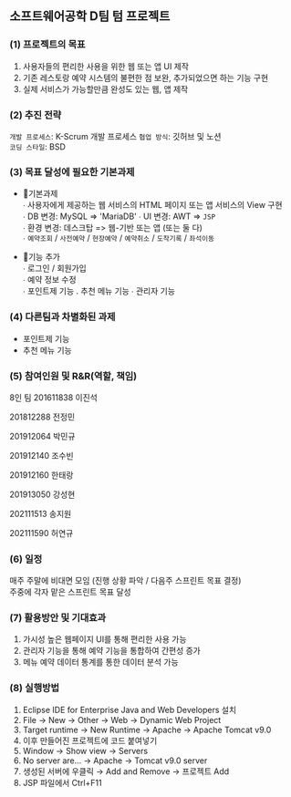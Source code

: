 
## 소프트웨어공학 D팀 텀 프로젝트

### (1)	프로젝트의 목표

1. 사용자들의 편리한 사용을 위한 웹 또는 앱 UI 제작
2. 기존 레스토랑 예약 시스템의 불편한 점 보완, 추가되었으면 하는 기능 구현
3. 실제 서비스가 가능할만큼 완성도 있는 웹, 앱 제작

### (2)	추진 전략

`개발 프로세스`: K-Scrum 개발 프로세스 
`협업 방식`: 깃허브 및 노션   
`코딩 스타일`: BSD

### (3)	목표 달성에 필요한 기본과제

* 📌기본과제   
∙ 사용자에게 제공하는 웹 서비스의 HTML 페이지 또는 앱 서비스의 View 구현   
∙ DB 변경: MySQL => 'MariaDB'
∙ UI 변경: AWT => `JSP`   
∙ 환경 변경: 데스크탑 => 웹-기반 또는 앱 (또는 둘 다)   
∙ `예약조회` / `사전예약` / `현장예약` / `예약취소` / `도착기록` / `좌석이동`   

* 📌기능 추가   
  ∙ 로그인 / 회원가입   
  ∙ 예약 정보 수정   
  ∙ 포인트제 기능
  . 추천 메뉴 기능
  ∙ 관리자 기능

### (4)	다른팀과 차별화된 과제

* 포인트제 기능
* 추천 메뉴 기능

### (5)	참여인원 및 R&R(역할, 책임)
8인 팀
201611838 이진석

201812288 전정민

201912064 박민규

201912140 조수빈

201912160 한태랑

201913050 강성현

202111513 송지원

202111590 허연규


### (6)	일정
매주 주말에 비대면 모임 (진행 상황 파악 / 다음주 스프린트 목표 결정)   
주중에 각자 맡은 스프린트 목표 달성

### (7)	활용방안 및 기대효과

1. 가시성 높은 웹페이지 UI를 통해 편리한 사용 가능
2. 관리자 기능을 통해 예약 기능을 통합하여 간편성 증가
3. 메뉴 예약 데이터 통계를 통한 데이터 분석 가능

### (8) 실행방법

1. Eclipse IDE for Enterprise Java and Web Developers 설치
2. File → New → Other → Web → Dynamic Web Project 
3. Target runtime → New Runtime → Apache → Apache Tomcat v9.0
4. 이후 만들어진 프로젝트에 코드 붙여넣기
5. Window → Show view → Servers
6. No server are… → Apache → Tomcat v9.0 server
7. 생성된 서버에 우클릭 → Add and Remove → 프로젝트 Add
8. JSP 파일에서 Ctrl+F11
